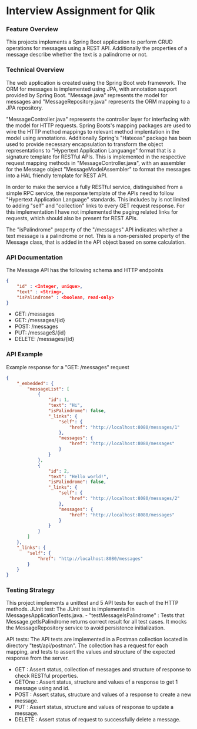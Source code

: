 # Interview Assignment for Qlik

### Feature Overview
This projects implements a Spring Boot application to perform CRUD operations for messages using a REST API.
Additionally the properties of a message describe whether the text is a palindrome or not.

### Technical Overview
The web application is created using the Spring Boot web framework. The ORM for messages is implemented using JPA, with annotation support provided by Spring Boot. "Message.java" represents the model for messages and "MessageRepository.java" represents the ORM mapping to a JPA repository. 

"MessageController.java" represents the controller layer for interfacing with the model for HTTP requests. Spring Boots's mapping packages are used to wire the HTTP method mappings to relevant method implentation in the model using annotations. Additionally Spring's "Hateoas" package has been used to provide necessary encapsulation to transform the object representations to "Hypertext Application Languange" format that is a signature template for RESTful APIs. This is implemented in the respective request mapping methods in "MessageController.java", with an assembler for the Message object "MessageModelAssembler" to format the messages into a HAL friendly template for REST API.

In order to make the service a fully RESTful service, distinguished from a simple RPC service, the response template of the APIs need to follow "Hypertext Application Language" standards. This includes by is not limited to adding "self" and "collection" links to every GET request response. For this implementation I have not implemented the paging related links for requests, which should also be present for REST APIs.

The "isPalindrome" property of the "/messages" API indicates whether a text message is a palindrome or not. This is a non-persisted property of the Message class, that is added in the API object based on some calculation.

### API Documentation
The Message API has the following schema and HTTP endpoints
```json
{
    "id" : <Integer, unique>,
    "text" : <String>,
    "isPalindrome" : <boolean, read-only>
}
```

- GET: /messages
- GET: /messages/{id}
- POST: /messages
- PUT: /messageS/{id}
- DELETE: /messages/{id}


### API Example
Example response for a "GET: /messages" request
```json
{
    "_embedded": {
        "messageList": [
            {
                "id": 1,
                "text": "Hi",
                "isPalindrome": false,
                "_links": {
                    "self": {
                        "href": "http://localhost:8080/messages/1"
                    },
                    "messages": {
                        "href": "http://localhost:8080/messages"
                    }
                }
            },
            {
                "id": 2,
                "text": "Hello world!",
                "isPalindrome": false,
                "_links": {
                    "self": {
                        "href": "http://localhost:8080/messages/2"
                    },
                    "messages": {
                        "href": "http://localhost:8080/messages"
                    }
                }
            }
        ]
    },
    "_links": {
        "self": {
            "href": "http://localhost:8080/messages"
        }
    }
}
```

### Testing Strategy
This project implements a unittest and 5 API tests for each of the HTTP methods.
JUnit test:
The JUnit test is implemented in MessagesApplicationTests.java.
    - "testMessageIsPalindrome" : Tests that Message.getIsPalindrome returns correct result for all test cases. It mocks the MessageRepository service to avoid persistence initialization.

API tests:
The API tests are implemented in a Postman collection located in directory "test/api/postman". The collection has a request for each mapping, and tests to assert the values and structure of the expected response from the server.
- GET : Assert status, collection of messages and structure of response to check RESTful properties.
- GETOne : Assert status, structure and values of a response to get 1 message using and id.
- POST : Assert status, structure and values of a response to create a new message.
- PUT : Assert status, structure and values of response to update a message.
- DELETE : Assert status of request to successfully delete a message.